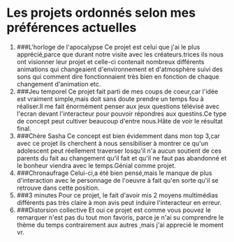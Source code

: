 # Les projets ordonnés selon mes préférences actuelles
1. ###L'horloge de l'apocalypse
Ce projet est celui que j'ai le plus apprécié,parce que durant notre visite avec les créateurs.trices ils nous ont visionner leur projet et celle-ci contenait nombreux différents animations qui changeaient d'environnement et d'atmosphère suivi des sons qui comment dire fonctionnaient très bien en fonction de chaque changement d'animation etc.
2. ###Jeu temporel
Ce projet fait parti de mes coups de coeur,car l'idée est vraiment simple,mais doit sans doute prendre un temps fou à réaliser.Il me fait énormément penser aux jeux questions télévisé avec l'ecran devant l'interacteur pour pouvoir répondres aux questins.Ce type de concept peut cultiver beaucoup d'entre nous.Hâte de voir le résultat final.
3. ###Chère Sasha
Ce concept est bien évidemment dans mon top 3,car avec ce projet ils cherchent à nous sensibiliser à montrer ce qu'un adolescent peut réellement traverser losqu'il n'a aucun soutient de ces parents du fait au changement qu'il fait et qu'il ne faut pas abandonné et le bonheur viendra avec le temps.Génial comme projet.
4. ###Chronaufrage
Celui-ci,a été bien pensé,mais le manque de plus d'interaction avec le personnage de l'oeuvre à fait qu'en sorte qu'il se retrouve dans cette position.
5. ###3 minutes
Pour ce projet, le fait d'avoir mis 2 moyens multimédias différents pas très claire à mon avis peut induire l'interacteur en erreur.
6. ###Distorsion collective
Et oui ce projet est comme vous pouvez le remarquer n'est pas du tout mon favoris, parce je n'ai su comprendre le thème du temps contrairement aux autres ,mais j'ai apprecié le moment vr.
